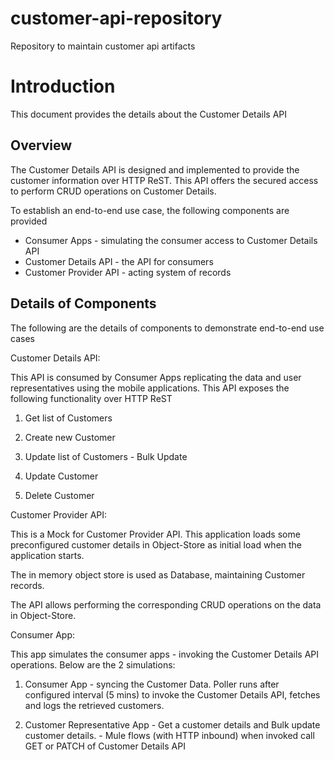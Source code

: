 # customer-api-repository
Repository to maintain customer api artifacts


Introduction
============

This document provides the details about the Customer Details API

Overview
--------

The Customer Details API is designed and implemented to provide the customer information over HTTP ReST. This API offers the secured access to perform CRUD operations on Customer Details.

To establish an end-to-end use case, the following components are provided

-   Consumer Apps - simulating the consumer access to Customer Details API
-   Customer Details API - the API for consumers
-   Customer Provider API - acting system of records

Details of Components
---------------------

The following are the details of components to demonstrate end-to-end use cases

Customer Details API:

This API is consumed by Consumer Apps replicating the data and user representatives using the mobile applications. This API exposes the following functionality over HTTP ReST

1.  Get list of Customers

2.  Create new Customer

3.  Update list of Customers - Bulk Update

4.  Update Customer

5.  Delete Customer

Customer Provider API:

This is a Mock for Customer Provider API. This application loads some preconfigured customer details in Object-Store as initial load when the application starts.

The in memory object store is used as Database, maintaining Customer records.

The API allows performing the corresponding CRUD operations on the data in Object-Store.

Consumer App:

This app simulates the consumer apps - invoking the Customer Details API operations. Below are the 2 simulations:

1.  Consumer App - syncing the Customer Data. Poller runs after configured interval (5 mins) to invoke the Customer Details API, fetches and logs the retrieved customers.

2.  Customer Representative App - Get a customer details and Bulk update customer details. - Mule flows (with HTTP inbound) when invoked call GET or PATCH of Customer Details API

